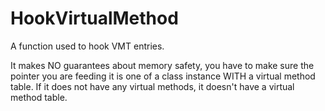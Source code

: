 # HookVirtualMethod
A function used to hook VMT entries.

It makes NO guarantees about memory safety, you have to make sure the pointer you are feeding it is one of a class instance WITH a virtual method table. If it does not have any virtual methods, it doesn't have a virtual method table.
